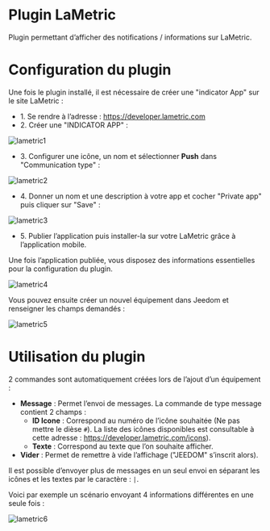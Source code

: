 # Plugin LaMetric

Plugin permettant d’afficher des notifications / informations sur LaMetric.

# Configuration du plugin

Une fois le plugin installé, il est nécessaire de créer une "indicator App" sur le site LaMetric :

-   1\. Se rendre à l’adresse : <https://developer.lametric.com>
-   2\. Créer une "INDICATOR APP" :

![lametric1](./images/lametric1.png)

-   3\. Configurer une icône, un nom et sélectionner **Push** dans "Communication type" :

![lametric2](./images/lametric2.png)

-   4\. Donner un nom et une description à votre app et cocher "Private app" puis cliquer sur "Save" :

![lametric3](./images/lametric3.png)

-   5\. Publier l’application puis installer-la sur votre LaMetric grâce à l’application mobile.

Une fois l’application publiée, vous disposez des informations essentielles pour la configuration du plugin.

![lametric4](./images/lametric4.png)

Vous pouvez ensuite créer un nouvel équipement dans Jeedom et renseigner les champs demandés :

![lametric5](./images/lametric5.png)

# Utilisation du plugin

2 commandes sont automatiquement créées lors de l’ajout d’un équipement :

-   **Message** : Permet l’envoi de messages. La commande de type message contient 2 champs :
    - **ID Icone** : Correspond au numéro de l’icône souhaitée (Ne pas mettre le  dièse ``#``). La liste des icônes disponibles est consultable à cette adresse : <https://developer.lametric.com/icons>).
    - **Texte** : Correspond au texte que l’on souhaite afficher.
-   **Vider** : Permet de remettre à vide l’affichage ("JEEDOM" s’inscrit alors).

Il est possible d’envoyer plus de messages en un seul envoi en séparant les icônes et les textes par le caractère : ``|``.

Voici par exemple un scénario envoyant 4 informations différentes en une seule fois :

![lametric6](./images/lametric6.png)
